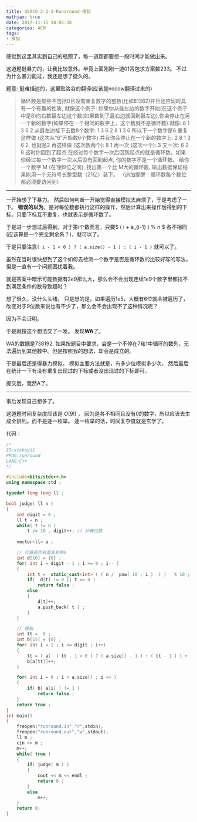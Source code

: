 ```yaml
---
title: USACO-2-2-3-Runaround-模拟
mathjax: true 
date: 2017-11-15 18:05:30
categories: ACM
tags:
- 模拟
---
```


感觉到这里其实到自己的瓶颈了，每一道题都要想一段时间才能做出来。

<!--more--> 

这道题挺暴力的，让我比较意外。毕竟上面刚刚一道01背包求方案数233。
不过为什么暴力能过，我还是想了挺久的。

题意: 挺难描述的，这里贴洛谷的翻译(应该是nocow翻译过来的)
>循环数是那些不包括0且没有重复数字的整数(比如81362)并且还应同时具有一个有趣的性质, 就像这个例子:
>如果你从最左边的数字开始(在这个例子中是8)向右数最左边这个数(如果数到了最右边就回到最左边),你会停止在另一个新的数字(如果停在一个相同的数字上，这个数就不是循环数).就像: 8 1 3 6 2 从最左边接下去数8个数字: 1 3 6 2 8 1 3 6 所以下一个数字是6
>重复这样做 (这次从“6”开始数6个数字) 并且你会停止在一个新的数字上: 2 8 1 3 6 2, 也就是2
>再这样做 (这次数两个): 8 1
>再一次 (这次一个): 3
>又一次: 6 2 8 这时你回到了起点,在经过每个数字一次后回到起点的就是循环数。如果你经过每一个数字一次以后没有回到起点, 你的数字不是一个循环数。
>给你一个数字 M (在1到9位之间), 找出第一个比 M大的循环数, 输出数据保证结果能用一个无符号长整型数（21亿）装下。 
>（追加提醒：循环数每个数位都必须要访问到）

-----


一开始想了下暴力。
然后如何判断一开始觉得直接模拟太麻烦了，于是考虑了一下。
**错误的以为**，是对每位数都执行这样的操作，然后计算出来操作后得到的下标。只要下标互不重复，也就表示是循环数了。

于是进一步想过后得到，对于第$i$个数而言，只要$ ( i + a\_{i-1} ) % n $ 各不相同(应该算是一个完全剩余系？)，就可以了。

于是只要注意` ( i - 1 < 0 ) ? ( a.size() - 1 ) : ( i - 1 ) `  就可以了。

虽然在当时很快想到了这个如何去检测一个数字是否是循环数的比较好写的写法，但是一直有一个问题困扰着我。

就是答案中暗示可能数据有$2e9$那么大，那么会不会出现连续$1e9$个数字里都找不到满足条件的数导致超时？


想了很久，没什么头绪。
只是想的是，如果遍历$1e5$，大概有6位就会被遍历了，改变对于9位数来说也有不少了，那么会不会出现不了这种情况呢？

因为不会证明。

于是就按这个想法交了一发。
发现**WA**了。

WA的数据是$738192$.
如果按题目中要求，会是一个不停在7和1中循环的数列，无法遍历到其他数中。但是按照我的想法，却会是成立的。

于是最后还是得暴力模拟。
模拟主要方法就是，有多少位模拟多少次， 然后最后在统计一下有没有重复出现过的下标或者没出现过的下标即可。

提交后，竟然A了。



-----

事后发现自己想多了。

这道题时间复杂度应该是 $O(9!)$ ， 因为是各不相同且没有$0$的数字，所以应该去生成全排列。而不是逐一枚举。
逐一枚举的话，时间复杂度就是玄学了。


代码：

```c++
/*
ID:xiekeyi1
PROG:runround
LANG:C++
*/

#include<bits/stdc++.h>
using namespace std ;

typedef long long ll ; 

bool judge( ll n )
{
	int digit = 0 ;
	ll t = n ;
	while( t != 0 )
		t /= 10 , digit++; // 计算位数
	
	vector<ll> a ;

	// 计算是否有重复和和0
	int d[10] = {0} ; 
	for( int i = digit - 1 ; i >= 0 ; i-- )
	{
		int t =  static_cast<int> ( ( n /  pow( 10 , i )  ) )   % 10 ; 
		if(  d[t] != 0 || t == 0 )
			return false ;
		else
		{
			d[t]++;
			a.push_back( t ) ; 
		}
	}

	// 模拟
	int tt =  0 ; 
	int b[15] = {0} ; 
	for( int i = 1 ; i <= digit ; i++)
	{
		tt = ( a[  ( tt - 1 < 0 ) ? ( a.size() - 1 ) : ( tt - 1 ) ] +  tt ) % digit ; 
		b[a[tt]]++;
	}

	for( int i = 0 ; i < a.size() ; i ++ )
	{
		if( b[ a[i] ] != 1 )
			return false ;
	}
	return true ;
}
int main()
{
	freopen("runround.in","r",stdin);
	freopen("runround.out","w",stdout);
	ll m ;
	cin >> m ;
	m++;
	while( true )
	{
		if( judge( m ) )
		{
			cout << m << endl ; 
			return 0 ;
		}
		else
			m++;
	}
	return 0; 
}
```
